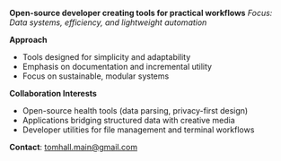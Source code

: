 **Open-source developer creating tools for practical workflows**
*Focus: Data systems, efficiency, and lightweight automation*

**Approach**
- Tools designed for simplicity and adaptability
- Emphasis on documentation and incremental utility
- Focus on sustainable, modular systems

**Collaboration Interests**
- Open-source health tools (data parsing, privacy-first design)
- Applications bridging structured data with creative media
- Developer utilities for file management and terminal workflows

**Contact**: [tomhall.main@gmail.com](mailto:tomhall.main@gmail.com)

<!---
tomhallmain/tomhallmain is a ✨ special ✨ repository because its `README.md` (this file) appears on your GitHub profile.
You can click the Preview link to take a look at your changes.
--->
